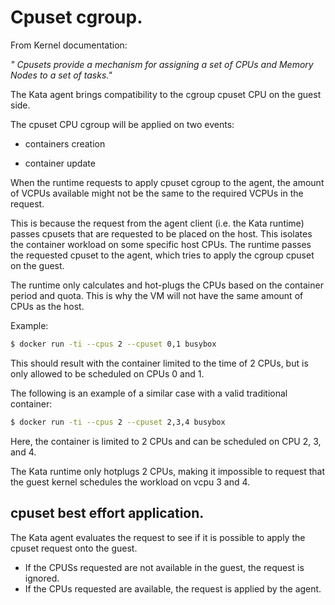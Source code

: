 # Cpuset cgroup.

From Kernel documentation:

_" Cpusets provide a mechanism for assigning a set of CPUs and Memory Nodes to
a set of tasks."_

The Kata agent brings compatibility to the cgroup cpuset CPU on the guest side.

The cpuset CPU cgroup will be applied on two events:

- containers creation

- container update

When the runtime requests to apply cpuset cgroup to the agent, the amount of
VCPUs available might not be the same to the required VCPUs in the request.

This is because the request from the agent client (i.e. the Kata runtime)
passes cpusets that are requested to be placed on the host. This isolates the
container workload on some specific host CPUs. The runtime passes the requested
cpuset to the agent, which tries to apply the cgroup cpuset on the guest.

The runtime only calculates and hot-plugs the CPUs based on the container
period and quota. This is why the VM will not have the same amount of CPUs as
the host.

Example:

```sh
$ docker run -ti --cpus 2 --cpuset 0,1 busybox
```
 
This should result with the container limited to the time of 2 CPUs, but is
only allowed to be scheduled on CPUs 0 and 1.

The following is an example of a similar case with a valid traditional container:

```sh
$ docker run -ti --cpus 2 --cpuset 2,3,4 busybox
```

Here, the container is limited to 2 CPUs and can be scheduled on CPU 2, 3, and
4.

The Kata runtime only hotplugs 2 CPUs, making it impossible to request that the
guest kernel schedules the workload on vcpu 3 and 4.

## cpuset best effort application.

The Kata agent evaluates the request to see if it is possible to apply the
cpuset request onto the guest.

- If the CPUSs requested are not available in the guest, the request is ignored.
- If the CPUs requested are available, the request is applied by the agent.

